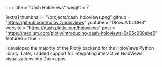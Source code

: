 +++
title = "Dash HoloViews"
weight =  7

[extra]
thumbnail = "/projects/dash_holoviews.png"
github = "https://github.com/holoviz/holoviews"
youtube = "D8xwJVbUOH8"
website = "https://dash.plotly.com/holoviews"
post = "https://medium.com/plotly/introducing-dash-holoviews-6a05c088ebe5"
featured = true
+++

I developed the majority of the Plotly backend for the HoloViews Python library.
Later, I added support for integrating interactive HoloViews visualizations into 
Dash apps.

<!-- more -->
